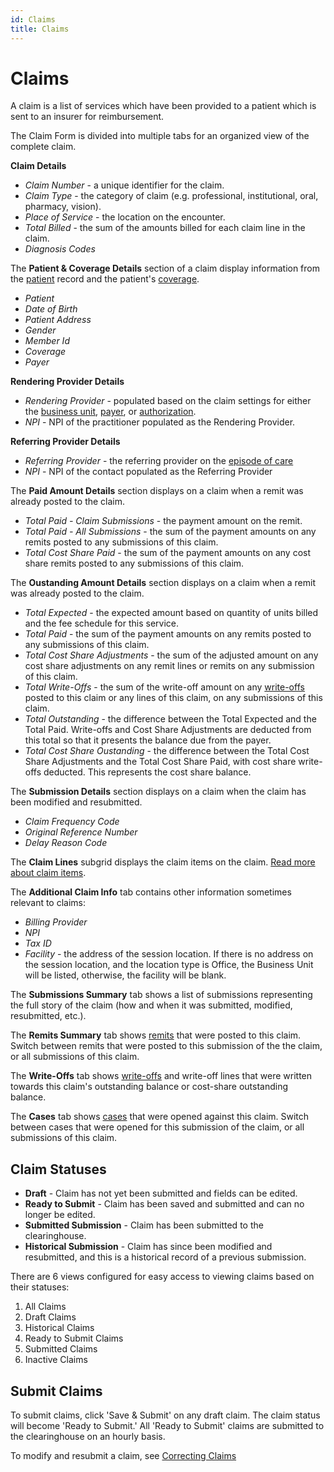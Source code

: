 ```yaml
---
id: Claims
title: Claims
---
```


# Claims

A claim is a list of services which have been provided to a patient which is sent to an insurer for reimbursement.

The Claim Form is divided into multiple tabs for an organized view of the complete claim.

**Claim Details** 
- *Claim Number* - a unique identifier for the claim.
- *Claim Type* - the category of claim (e.g. professional, institutional, oral, pharmacy, vision).
- *Place of Service* - the location on the encounter.
- *Total Billed* - the sum of the amounts billed for each claim line in the claim.
- *Diagnosis Codes*

The **Patient & Coverage Details** section of a claim display information from the [patient](../Patients/Overview.md) record and the patient's [coverage](../Patients/Coverages.md).
- *Patient*
- *Date of Birth*
- *Patient Address*
- *Gender*
- *Member Id*
- *Coverage*
- *Payer*

**Rendering Provider Details**
- *Rendering Provider* - populated based on the claim settings for either the [business unit](../AdminSetup/BusinessUnit.md/#claim-settings), [payer](../AdminSetup/Account.md/#claim-settings), or [authorization](../Patients/Authorization.md/#claim-settings). 
- *NPI* - NPI of the practitioner populated as the Rendering Provider.

**Referring Provider Details**
- *Referring Provider* - the referring provider on the [episode of care](../Patients/EpisodeOfCare.md)
- *NPI* - NPI of the contact populated as the Referring Provider

The **Paid Amount Details** section displays on a claim when a remit was already posted to the claim.
- *Total Paid - Claim Submissions* - the payment amount on the remit.
- *Total Paid - All Submissions* - the sum of the payment amounts on any remits posted to any submissions of this claim.
- *Total Cost Share Paid* - the sum of the payment amounts on any cost share remits posted to any submissions of this claim.

The **Oustanding Amount Details** section displays on a claim when a remit was already posted to the claim.
- *Total Expected* - the expected amount based on quantity of units billed and the fee schedule for this service.
- *Total Paid* - the sum of the payment amounts on any remits posted to any submissions of this claim.
- *Total Cost Share Adjustments* - the sum of the adjusted amount on any cost share adjustments on any remit lines or remits on any submission of this claim.
- *Total Write-Offs* - the sum of the write-off amount on any [write-offs](../RCM/RCMworkflow.md/#write-offs) posted to this claim or any lines of this claim, on any submissions of this claim.
- *Total Outstanding* - the difference between the Total Expected and the Total Paid. Write-offs and Cost Share Adjustments are deducted from this total so that it presents the balance due from the payer.
- *Total Cost Share Oustanding* - the difference between the Total Cost Share Adjustments and the Total Cost Share Paid, with cost share write-offs deducted. This represents the cost share balance.

The **Submission Details** section displays on a claim when the claim has been modified and resubmitted.
- *Claim Frequency Code*
- *Original Reference Number* 
- *Delay Reason Code*

The **Claim Lines** subgrid displays the claim items on the claim. [Read more about claim items](../Billing/ClaimItems.md).

The **Additional Claim Info** tab contains other information sometimes relevant to claims:
- *Billing Provider*
- *NPI*
- *Tax ID*
- *Facility* - the address of the session location. If there is no address on the session location, and the location type is Office, the Business Unit will be listed, otherwise, the facility will be blank.

The **Submissions Summary** tab shows a list of submissions representing the full story of the claim (how and when it was submitted, modified, resubmitted, etc.).

The **Remits Summary** tab shows [remits](../RCM/Remits.md) that were posted to this claim. Switch between remits that were posted to this submission of the the claim, or all submissions of this claim.

The **Write-Offs** tab shows [write-offs](../RCM/RCMworkflow.md/#write-offs) and write-off lines that were written towards this claim's outstanding balance or cost-share outstanding balance.

The **Cases** tab shows [cases](../RCM/Cases.md) that were opened against this claim.  Switch between cases that were opened for this submission of the claim, or all submissions of this claim.


## Claim Statuses

- **Draft** - Claim has not yet been submitted and fields can be edited.
- **Ready to Submit** - Claim has been saved and submitted and can no longer be edited.
- **Submitted Submission** - Claim has been submitted to the clearinghouse.
- **Historical Submission** - Claim has since been modified and resubmitted, and this is a historical record of a previous submission.

There are 6 views configured for easy access to viewing claims based on their statuses:
1. All Claims
2. Draft Claims
3. Historical Claims
4. Ready to Submit Claims
5. Submitted Claims
6. Inactive Claims

## Submit Claims

To submit claims, click 'Save & Submit' on any draft claim. The claim status will become 'Ready to Submit.' All 'Ready to Submit' claims are submitted to the clearinghouse on an hourly basis.

To modify and resubmit a claim, see [Correcting Claims](../RCM/RCMworkflow.md/#correcting-claims)
